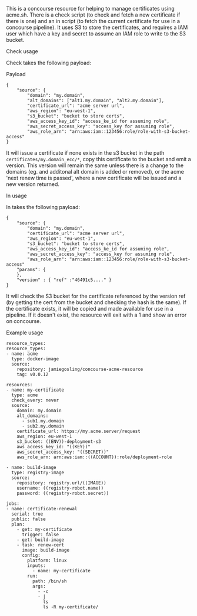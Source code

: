 This is a concourse resource for helping to manage certificates using acme.sh.  There is a check script (to check and fetch a new certificate if there is one) and an in script (to fetch the current certificate for use in a concourse pipeline).  It uses S3 to store the certificates, and requires a IAM user which have a key and secret to assume an IAM role to write to the S3 bucket.

Check usage

Check takes the following payload:

Payload
```
{
    "source": {        
        "domain": "my.domain",
        "alt_domains": ["alt1.my.domain", "alt2.my.domain"],
        "certificate_url": "acme server url",
        "aws_region": "eu-west-1",
        "s3_bucket": "bucket to store certs",
        "aws_access_key_id": "access_ke_id for assuming role",
        "aws_secret_access_key": "access_key for assuming role",
        "aws_role_arn": "arn:aws:iam::123456:role/role-with-s3-bucket-access"
}
```
It will issue a certificate if none exists in the s3 bucket in the path `certificates/my.domain_ecc/*`, copy this certificate to the bucket and emit a version.  This version will remain the same unless there is a change to the domains (eg. and additonal alt domain is added or removed), or the acme 'next renew time is passed', where a new certificate will be issued and a new version returned.

In usage

In takes the following payload:

```
{
    "source": {        
        "domain": "my.domain",
        "certificate_url": "acme server url",
        "aws_region": "eu-west-1",
        "s3_bucket": "bucket to store certs",
        "aws_access_key_id": "access_ke_id for assuming role",
        "aws_secret_access_key": "access_key for assuming role",
        "aws_role_arn": "arn:aws:iam::123456:role/role-with-s3-bucket-access"
    "params": {
    },
    "version" : { "ref" :"46491c5...." }
}
```

It will check the S3 bucket for the certificate referenced by the version ref (by getting the cert from the bucket and checking the hash is the same).  If the certificate exists, it will be copied and made available for use in a pipeline.  If it doesn't exist, the resource will exit with a 1 and show an error on concourse.

Example usage

```
resource_types:
resource_types:
- name: acme
  type: docker-image
  source:
    repository: jamiegosling/concourse-acme-resource
    tag: v0.0.12

resources:
- name: my-certificate
  type: acme
  check_every: never
  source:
    domain: my.domain
    alt_domains:
      - sub1.my.domain
      - sub2.my.domain
    certificate_url: https://my.acme.server/request
    aws_region: eu-west-1
    s3_bucket: ((ENV))-deployment-s3
    aws_access_key_id: "((KEY))"
    aws_secret_access_key: "((SECRET))"
    aws_role_arn: arn:aws:iam::((ACCOUNT)):role/deployment-role

- name: build-image
  type: registry-image
  source:
    repository: registry.url/((IMAGE))
    username: ((registry-robot.name))
    password: ((registry-robot.secret))

jobs:
- name: certificate-renewal
  serial: true
  public: false
  plan:
    - get: my-certificate
      trigger: false
    - get: build-image
    - task: renew-cert
      image: build-image
      config:
        platform: linux
        inputs:
          - name: my-certificate
        run:
          path: /bin/sh
          args: 
            - -c
            - |
              ls
              ls -R my-certificate/
```